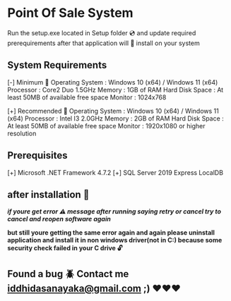 # Point Of Sale System

Run the setup.exe located in Setup folder 💿 and update required prerequirements after that application will 💾 install on your system

## System Requirements

 [-] Minimum 🚂
	Operating System : Windows 10 (x64) / Windows 11 (x64)
	Processor : Core2 Duo 1.5GHz
	Memory : 1GB of RAM
	Hard Disk Space : At least 50MB of available free space
	Monitor : 1024x768

 [+] Recommended 🚀
	Operating System : Windows 10 (x64) / Windows 11 (x64)
	Processor : Intel I3 2.0GHz
	Memory : 2GB of RAM
	Hard Disk Space : At least 50MB of available free space
	Monitor : 1920x1080 or higher resolution

## Prerequisites

 [+] Microsoft .NET Framework 4.7.2
 [+] SQL Server 2019 Express LocalDB

## after installation 📢

***if youre get error ⚠️ message after running saying retry or cancel try to cancel and reopen software again***

**but still youre getting the same error again and again please uninstall application and install it in non windows driver(not in C:) because some security check failed in your C drive 🔓**

## Found a bug 🪲 Contact me iddhidasanayaka@gmail.com ;) ❤️❤️❤️
